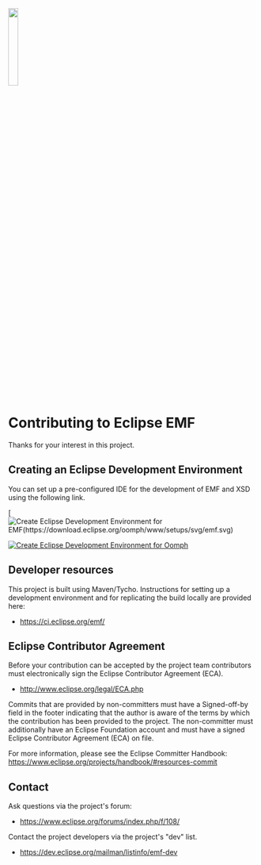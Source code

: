 <img src="https://eclipse.dev/modeling/emf/images/emf_logo.png" width="20%">

# Contributing to Eclipse EMF

Thanks for your interest in this project.

## Creating an Eclipse Development Environment

You can set up a pre-configured IDE for the development of EMF and XSD using the following link.

[![Create Eclipse Development Environment for EMF(https://download.eclipse.org/oomph/www/setups/svg/emf.svg)](https://www.eclipse.org/setups/installer/?url=https://raw.githubusercontent.com/eclipse-emf/org.eclipse.emf/master/releng/org.eclipse.emf.releng/EMFDevelopmentEnvironmentConfiguration.setup&show=true "Click to open Eclipse-Installer Auto Launch or drag onto your running installer's title area")

[![Create Eclipse Development Environment for Oomph](https://download.eclipse.org/oomph/www/setups/svg/oomph.svg)](https://www.eclipse.org/setups/installer/?url=https://raw.githubusercontent.com/eclipse-emf/org.eclipse.emf/master/releng/org.eclipse.emf.releng/EMFDevelopmentEnvironmentConfiguration.setup&show=true "Click to open Eclipse-Installer Auto Launch or drag onto your running installer's title area")


## Developer resources

This project is built using Maven/Tycho.
Instructions for setting up a development environment and for replicating the build locally are provided here:

* https://ci.eclipse.org/emf/

## Eclipse Contributor Agreement

Before your contribution can be accepted by the project team contributors must
electronically sign the Eclipse Contributor Agreement (ECA).

* http://www.eclipse.org/legal/ECA.php

Commits that are provided by non-committers must have a Signed-off-by field in
the footer indicating that the author is aware of the terms by which the
contribution has been provided to the project. The non-committer must
additionally have an Eclipse Foundation account and must have a signed Eclipse
Contributor Agreement (ECA) on file.

For more information, please see the Eclipse Committer Handbook:
https://www.eclipse.org/projects/handbook/#resources-commit

## Contact

Ask questions via the project's forum:

* https://www.eclipse.org/forums/index.php/f/108/

Contact the project developers via the project's "dev" list.

* https://dev.eclipse.org/mailman/listinfo/emf-dev